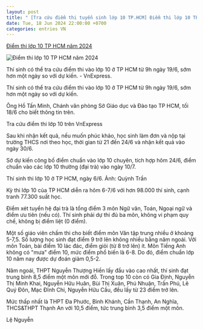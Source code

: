 ```yaml
---
layout: post
title: " [Tra cứu điểm thi tuyển sinh lớp 10 TP.HCM] Điểm thi lớp 10 TP HCM năm 2024"
date: Tue, 18 Jun 2024 22:00:00 +0700
categories: entries VN
---
```

[Điểm thi lớp 10 TP HCM năm 2024](https://vnexpress.net/tp-hcm-cong-bo-diem-thi-lop-10-vao-sang-mai-4759741.html)

![Điểm thi lớp 10 TP HCM năm 2024](https://i2-vnexpress.vnecdn.net/2024/06/18/233a9186-1718700320-9604-1718701581.jpg?w=1200&h=0&q=100&dpr=1&fit=crop&s=WTOhAbtufkfNd0AeLyBTvQ)

Thí sinh có thể tra cứu điểm thi vào lớp 10 ở TP HCM từ 9h ngày 19/6, sớm hơn một ngày so với dự kiến. - VnExpress.

Thí sinh có thể tra cứu điểm thi vào lớp 10 ở TP HCM từ 9h ngày 19/6, sớm hơn một ngày so với dự kiến.

Ông Hồ Tấn Minh, Chánh văn phòng Sở Giáo dục và Đào tạo TP HCM, tối 18/6 cho biết thông tin trên.

Tra cứu điểm thi lớp 10 trên VnExpress

Sau khi nhận kết quả, nếu muốn phúc khảo, học sinh làm đơn và nộp tại trường THCS nơi theo học, thời gian từ 21 đến 24/6 và nhận kết quả vào ngày 30/6.

Sở dự kiến công bố điểm chuẩn vào lớp 10 chuyên, tích hợp hôm 24/6, điểm chuẩn vào các lớp 10 thường (đại trà) vào ngày 10/7.

Thí sinh thi lớp 10 ở TP HCM, ngày 6/6. Ảnh: Quỳnh Trần

Kỳ thi lớp 10 của TP HCM diễn ra hôm 6-7/6 với hơn 98.000 thí sinh, cạnh tranh 77.300 suất học.

Điểm xét tuyển hệ đại trà là tổng điểm 3 môn Ngữ văn, Toán, Ngoại ngữ và điểm ưu tiên (nếu có). Thí sinh phải dự thi đủ ba môn, không vi phạm quy chế, không bị điểm liệt (0 điểm).

Một số giáo viên chấm thi cho biết điểm môn Văn tập trung nhiều ở khoảng 5-7,5. Số lượng học sinh đạt điểm 9 trở lên không nhiều bằng năm ngoái. Với môn Toán, bài điểm 10 lác đác, điểm giỏi (từ 8 trở lên) ít. Môn Tiếng Anh không có "mưa" điểm 10, mức điểm phổ biến là 6-8. Do đó, điểm chuẩn lớp 10 năm nay được dự đoán giảm 0,5-2.

Năm ngoái, THPT Nguyễn Thượng Hiền lấy đầu vào cao nhất, thí sinh đạt trung bình 8,5 điểm một môn mới đỗ. Trong top 10 còn có Gia Định, Nguyễn Thị Minh Khai, Nguyễn Hữu Huân, Bùi Thị Xuân, Phú Nhuận, Trần Phú, Lê Quý Đôn, Mạc Đĩnh Chi, Nguyễn Hữu Cầu, đều lấy từ 23 điểm trở lên.

Mức thấp nhất là THPT Đa Phước, Bình Khánh, Cần Thạnh, An Nghĩa, THCS&THPT Thạnh An với 10,5 điểm, tức trung bình 3,5 điểm một môn.

Lệ Nguyễn

